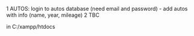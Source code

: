 1 AUTOS: login to autos database (need email and password)
        - add autos with info (name, year, mileage)
2 TBC

in C:/xampp/htdocs
